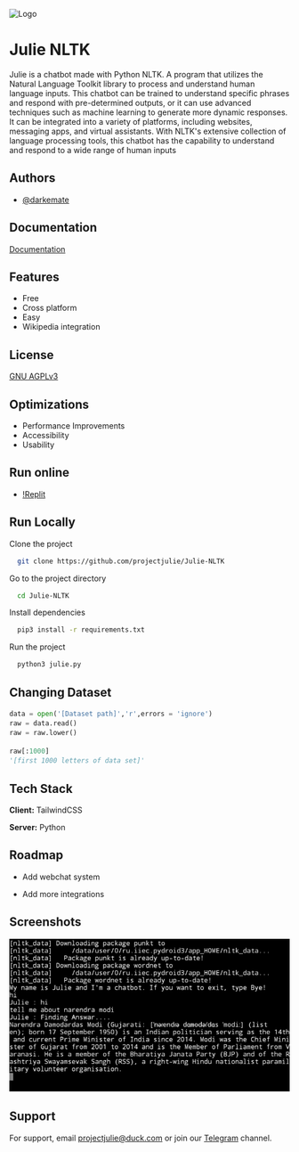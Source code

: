 
![Logo](https://projectjulie.github.io/img/m.png)


# Julie NLTK

Julie is a chatbot made with Python NLTK. A program that utilizes the Natural Language Toolkit library to process and understand human language inputs. This chatbot can be trained to understand specific phrases and respond with pre-determined outputs, or it can use advanced techniques such as machine learning to generate more dynamic responses. It can be integrated into a variety of platforms, including websites, messaging apps, and virtual assistants. With NLTK's extensive collection of language processing tools, this chatbot has the capability to understand and respond to a wide range of human inputs



## Authors

- [@darkemate](https://www.github.com/darkemate)


## Documentation

[Documentation](https://projectjulie.github.io)


## Features

- Free
- Cross platform
- Easy
- Wikipedia integration 


## License

[GNU AGPLv3](https://choosealicense.com/licenses/agpl-3.0/)


## Optimizations

- Performance Improvements
- Accessibility
- Usability
## Run online
- [!Replit]('https://replit.com/@darkemate/Julie-NLTK-1')

## Run Locally

Clone the project

```bash
  git clone https://github.com/projectjulie/Julie-NLTK
```

Go to the project directory

```bash
  cd Julie-NLTK
```

Install dependencies

```bash
  pip3 install -r requirements.txt
```

Run the project 

```bash
  python3 julie.py 
```


## Changing Dataset  

```python
data = open('[Dataset path]','r',errors = 'ignore')
raw = data.read()
raw = raw.lower()

raw[:1000]
'[first 1000 letters of data set]'

```


## Tech Stack

**Client:**  TailwindCSS

**Server:** Python


## Roadmap

- Add webchat system 

- Add more integrations


## Screenshots

![App Screenshot](https://raw.githubusercontent.com/projectjulie/Julie-NLTK/main/screenshots/mlk.jpg)


## Support

For support, email projectjulie@duck.com or join our [Telegram]('https://t.me/projectjulie') channel.

